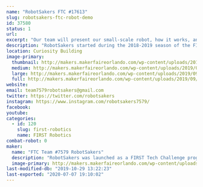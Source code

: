 ```yaml
---
name: "RobotSakers FTC #17613"
slug: robotsakers-ftc-robot-demo
id: 37580
status: 1
url: 
excerpt: "Our team will present our small-scale robot, how it works, and how you can get involved in FIRST to work with your own team and build a robot."
description: "RobotSakers started during the 2018-2019 season of the FIRST Tech Challenge and developed a robot to compete in the year's game, Rover Ruckus. After experiencing our first season and learning the ropes of robotics, our dedication to spreading STEM skyrocketed and we want to extend our mission to Maker Faire by demoing our robot. Our exhibit will showcase our bot, how we built it, and how you can get involved in FIRST."
location: Curiosity Building
image-primary:
  thumbnail: http://makers.makerfaireorlando.com/wp-content/uploads/2019/09/team-picture-3-150x150.jpg
  medium: http://makers.makerfaireorlando.com/wp-content/uploads/2019/09/team-picture-3-300x209.jpg
  large: http://makers.makerfaireorlando.com/wp-content/uploads/2019/09/team-picture-3.jpg
  full: http://makers.makerfaireorlando.com/wp-content/uploads/2019/09/team-picture-3.jpg
website: 
email: team7579robotsakers@gmail.com
twitter: https://twitter.com/robotsakers
instagram: https://www.instagram.com/robotsakers7579/
facebook: 
youtube: 
categories:
  - id: 120
    slug: first-robotics
    name: FIRST Robotics
combat-robot: 0
maker:
  name: "FTC Team #7579 RobotSakers"
  description: "RobotSakers was launched as a FIRST Tech Challenge program by a group of students with an interest in engineering and robotics.  Our team’s mission is to inspire young people to become leaders in Science, Technology, Engineering, and Mathematics by developing partnerships with industry professionals to solve annual engineering challenges put forth by FIRST.  We are building a foundation of technical skills, social skills, and values to create leaders in the STEM community."
  image-primary: http://makers.makerfaireorlando.com/wp-content/uploads/2019/09/Robotsakers-logo.png
last-modified-db: "2019-10-29 13:22:23"
last-exported: "2020-07-07 19:10:02"
---
```

